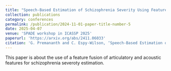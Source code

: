 ```yaml
---
title: "Speech-Based Estimation of Schizophrenia Severity Using Feature Fusion"
collection: publications
category: conferences
permalink: /publication/2024-11-01-paper-title-number-5
date: 2025-04-07
venue: 'SPADE workshop in ICASSP 2025'
paperurl: 'https://arxiv.org/abs/2411.06033'
citation: 'G. Premananth and C. Espy-Wilson, ‘Speech-Based Estimation of Schizophrenia Severity Using Feature Fusion’, arXiv preprint arXiv:2411.06033, 2024.'
---
```


This paper is about the use of a feature fusion of articulatory and acoustic features for schizophrenia severoty estimation.